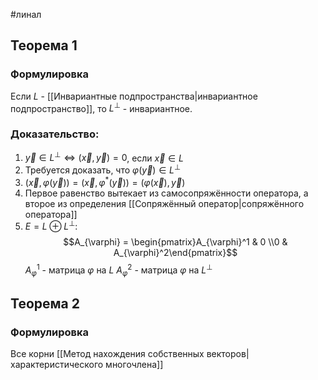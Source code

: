 #линал 
## Теорема 1
### Формулировка
Если $L$ - [[Инвариантные подпространства|инвариантное подпространство]], то $L^{\perp}$ - инвариантное.
### Доказательство:
1. $\vec{y} \in L^{\perp} \iff (\vec{x}, \vec{y}) = 0$, если $\vec{x} \in L$
2. Требуется доказать, что $\varphi(\vec{y}) \in L^{\perp}$
3. $(\vec{x}, \varphi(\vec{y})) = (\vec{x}, \varphi^*(\vec{y})) = (\varphi(\vec{x}), \vec{y})$
4. Первое равенство вытекает из самосопряжённости оператора, а второе из определения [[Сопряжённый оператор|сопряжённого оператора]]
5. $E = L \oplus L^{\perp}:$
	$$A_{\varphi} = \begin{pmatrix}A_{\varphi}^1 & 0 \\0 & A_{\varphi}^2\end{pmatrix}$$
	$A_{\varphi}^1$ - матрица $\varphi$ на $L$
	$A_{\varphi}^2$ - матрица $\varphi$ на $L^{\perp}$
## Теорема 2
### Формулировка
Все корни [[Метод нахождения собственных векторов|характеристического многочлена]]